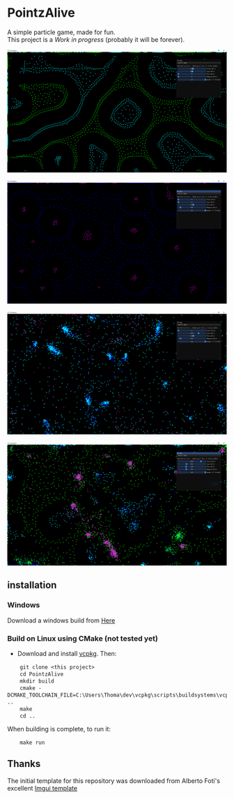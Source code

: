 # PointzAlive

A simple particle game, made for fun. <br>
This project is a *Work in progress* (probably it will be forever).

<p align="center">
    <img src="Images/1.png" width="600">
</p>
<p align="center">
    <img src="Images/2.png" width="600">
</p>
<p align="center">
    <img src="Images/3.png" width="600">
</p>
<p align="center">
    <img src="Images/4.png" width="600">
</p>

## installation
### Windows

Download a windows build from [Here](https://github.com/Barsay/PointzAlive/releases)


### Build on Linux using CMake (not tested yet)
- Download and install [vcpkg](https://vcpkg.io/en/getting-started.html). Then:

```
    git clone <this project>
    cd PointzAlive
    mkdir build
    cmake -DCMAKE_TOOLCHAIN_FILE=C:\Users\Thoma\dev\vcpkg\scripts\buildsystems\vcpkg.cmake ..
    make
    cd ..
```
When building is complete, to run it:
```
    make run
```

## Thanks
The initial template for this repository was downloaded from Alberto Foti's excellent [Imgui template](https://github.com/XXmorpheusX/ImGuiTemplate)
